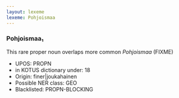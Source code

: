 ```yaml
---
layout: lexeme
lexeme: Pohjoismaa
---
```


###  Pohjoismaa₁

This rare proper noun overlaps more common *Pohjoismaa* (FIXME)
* UPOS:  PROPN
* in KOTUS dictionary under:  18
* Origin:  finer|joukahainen
* Possible NER class:  GEO
* Blacklisted:  PROPN-BLOCKING

